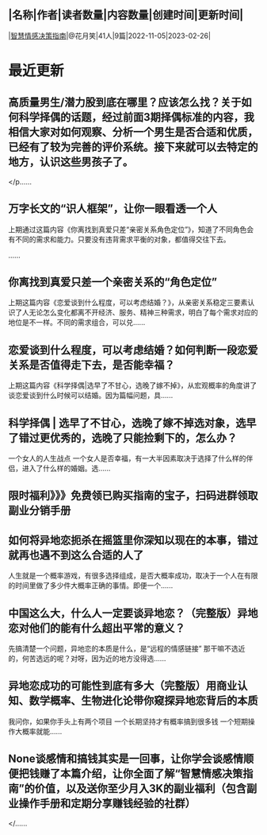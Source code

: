|名称|作者|读者数量|内容数量|创建时间|更新时间|
---
|[智慧情感决策指南](https://xiaobot.net/p/DAYU?refer=0b133df9-27dc-423b-8101-639049001c13)|@花月笑|41人|9篇|2022-11-05|2023-02-26|

# 最近更新
## 高质量男生/潜力股到底在哪里？应该怎么找？关于如何科学择偶的话题，经过前面3期择偶标准的内容，我相信大家对如何观察、分析一个男生是否合适和优质，已经有了较为完善的评价系统。接下来就可以去特定的地方，认识这些男孩子了。
</p......
## 万字长文的“识人框架”，让你一眼看透一个人

上期通过这篇内容《你离找到真爱只差“亲密关系角色定位”》，知道了不同角色会有不同的需求和能力。只要没有违背需求平衡的对象，都值得交往下去。

......
## 你离找到真爱只差一个亲密关系的“角色定位”
上期这篇内容《恋爱谈到什么程度，可以考虑结婚？》，从亲密关系稳定三要素认识了人无论怎么变化都离不开经济、服务、精神三种需求，明白了每个需求对应的地位是不一样。不同的需求组合，可以兑......
## 恋爱谈到什么程度，可以考虑结婚？如何判断一段恋爱关系是否值得走下去，是否能幸福？

上期这篇内容《科学择偶|选早了不甘心，选晚了嫁不掉》，从宏观概率的角度讲了谈恋爱谈到什么时候可以结婚。因为篇幅问题，具......
## 科学择偶 | 选早了不甘心，选晚了嫁不掉选对象，选早了错过更优秀的，选晚了只能捡剩下的，怎么办？

一个女人的人生战点
一个女人是否幸福，有一大半因素取决于选择了什么样的伴侣，进入了什么样的婚姻。选......
## 限时福利》》》免费领已购买指南的宝子，扫码进群领取副业分销手册


## 如何将异地恋扼杀在摇篮里你深知以现在的本事，错过就再也遇不到这么合适的人了

人生就是一个概率游戏，有很多选择组成，是否大概率成功，取决于一个人在有限的时间里做了多少件大概率正确的事情。即便一个......
## 中国这么大，什么人一定要谈异地恋？（完整版）异地恋对他们的能有什么超出平常的意义？

​先搞清楚一个问题，异地恋的本质是什么，是“远程的情感链接”
那干嘛不选近的，何苦选远的呢？对呀，因为近的地方没得选......
## 异地恋成功的可能性到底有多大（完整版）用商业认知、数学概率、生物进化论带你窥探异地恋背后的本质

我问你，如果你手头上有两个项目
一个长期坚持才有概率搞到很多钱
一个短期操作大概率就能......
## None谈感情和搞钱其实是一回事，让你学会谈感情顺便把钱赚了本篇介绍，让你全面了解“智慧情感决策指南”的价值，以及送你至少月入3K的副业福利（包含副业操作手册和定期分享赚钱经验的社群）
</......

